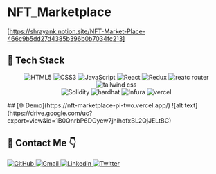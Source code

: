 # NFT_Marketplace
[https://shrayank.notion.site/NFT-Market-Place-466c9b5dd27d4385b396b0b7034fc213]
## 🔧 Tech Stack 
<p align="center">

<img src="https://img.shields.io/badge/HTML5-E34F26?style=for-the-badge&logo=html5&logoColor=white" alt="HTML5"/>
<img src="https://img.shields.io/badge/CSS3-1572B6?style=for-the-badge&logo=css3&logoColor=white" alt="CSS3"/>
<img src="https://img.shields.io/badge/JavaScript-323330?style=for-the-badge&logo=javascript&logoColor=F7DF1E" alt="JavaScript"/>
<img src="https://img.shields.io/badge/React-20232A?style=for-the-badge&logo=react&logoColor=61DAFB" alt="React"/>
<img src="https://img.shields.io/badge/Redux-593D88?style=for-the-badge&logo=redux&logoColor=white" alt="Redux"/>
<img src="https://img.shields.io/badge/React_Router-CA4245?style=for-the-badge&logo=react-router&logoColor=white" alt="reatc router"/>
<img src="https://img.shields.io/badge/Tailwind_CSS-38B2AC?style=for-the-badge&logo=tailwind-css&logoColor=white" alt="tailwind css"/>
<br/>
<img src="https://img.shields.io/badge/Solidity-000000?style=for-the-badge&logo=solidity&logoColor=white" alt="Solidity"/>
<img src="https://img.shields.io/badge/HardHat-F59812?style=for-the-badge&logo=hardhat&logoColor=white" alt="hardhat"/>
<img src="https://img.shields.io/badge/Infura-B7472A?style=for-the-badge&logo=Infura&logoColor=white" alt="Infura"/>
<img src="https://img.shields.io/badge/Vercel-000000?style=for-the-badge&logo=vercel&logoColor=white" alt="vercel"/>
</p>
##  [🌐 Demo](https://nft-marketplace-pi-two.vercel.app/)
![alt text](https://drive.google.com/uc?export=view&id=1B0QnrbP6DGyew7jhihofxBL2QjJELtBC)

## 📩 Contact Me 👇

<a href="https://github.com/hrshrayank">
    <img src="https://img.shields.io/badge/GitHub-100000?style=for-the-badge&logo=github&logoColor=white" alt="GitHub"/>
</a>
<a href="mailto:hrshrayank77@gmail.com">
    <img src="https://img.shields.io/badge/Gmail-D14836?style=for-the-badge&logo=gmail&logoColor=white" alt="Gmail"/>
</a>
<a href="https://linkedin.com/in/hrshrayank">
    <img src="https://img.shields.io/badge/LinkedIn-0077B5?style=for-the-badge&logo=linkedin&logoColor=white" alt="Linkedin"/>
</a>
<a href="https://twitter.com/hrshrayank77">
    <img src="https://img.shields.io/badge/Twitter-1DA1F2?style=for-the-badge&logo=twitter&logoColor=white" alt="Twitter"/>
</a>
